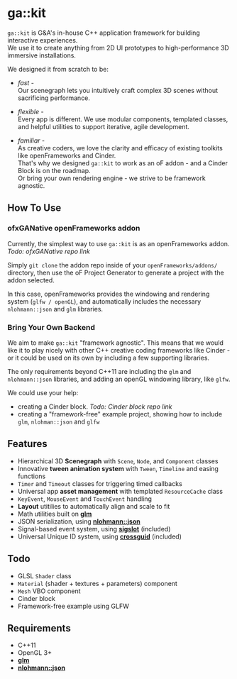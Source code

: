 # ga::kit

`ga::kit` is G&A's in-house C++ application framework for building interactive experiences.  
We use it to create anything from 2D UI prototypes to high-performance 3D immersive installations.

We designed it from scratch to be:

- _fast_ -  
  Our scenegraph lets you intuitively craft complex 3D scenes without sacrificing performance.

- _flexible_ -  
  Every app is different. We use modular components, templated classes, and helpful utilities to support iterative, agile development.

- _familiar_ -  
  As creative coders, we love the clarity and efficacy of existing toolkits like openFrameworks and Cinder.  
  That's why we designed `ga::kit` to work as an oF addon - and a Cinder Block is on the roadmap.  
  Or bring your own rendering engine - we strive to be framework agnostic.

## How To Use

### ofxGANative openFrameworks addon

Currently, the simplest way to use `ga::kit` is as an openFrameworks addon. _Todo: ofxGANative repo link_

Simply `git clone` the addon repo inside of your `openFrameworks/addons/` directory, then use the oF Project Generator to generate a project with the addon selected.

In this case, openFrameworks provides the windowing and rendering system (`glfw / openGL`), and automatically includes the necessary `nlohmann::json` and `glm` libraries.

### Bring Your Own Backend

We aim to make `ga::kit` "framework agnostic". This means that we would like it to play nicely with other C++ creative coding frameworks like Cinder - or it could be used on its own by including a few supporting libraries.

The only requirements beyond C++11 are including the `glm` and `nlohmann::json` libraries, and adding an openGL windowing library, like `glfw`.

We could use your help:

- creating a Cinder block. _Todo: Cinder block repo link_
- creating a "framework-free" example project, showing how to include `glm`, `nlohman::json` and `glfw`

## Features

- Hierarchical 3D **Scenegraph** with `Scene`, `Node`, and `Component` classes
- Innovative **tween animation system** with `Tween`, `Timeline` and easing functions
- `Timer` and `Timeout` classes for triggering timed callbacks
- Universal app **asset management** with templated `ResourceCache` class
- `KeyEvent`, `MouseEvent` and `TouchEvent` handling
- **Layout** utitilies to automatically align and scale to fit
- Math utilities built on [**glm**](https://github.com/g-truc/glm)
- JSON serialization, using [**nlohmann::json**](https://github.com/nlohmann/json)
- Signal-based event system, using [**sigslot**](https://github.com/palacaze/sigslot) (included)
- Universal Unique ID system, using [**crossguid**](https://github.com/graeme-hill/crossguid) (included)

## Todo

- GLSL `Shader` class
- `Material` (shader + textures + parameters) component
- `Mesh` VBO component
- Cinder block
- Framework-free example using GLFW

## Requirements

- C++11
- OpenGL 3+
- [**glm**](https://github.com/g-truc/glm)
- [**nlohmann::json**](https://github.com/nlohmann/json)
